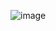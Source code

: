 ![image](https://user-images.githubusercontent.com/99814514/187175653-6f9856b7-21ca-498e-be3f-f4476f728189.png)
